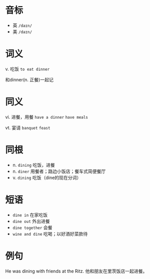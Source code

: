 # 音标

- 英 `/daɪn/`
- 美 `/daɪn/`

# 词义

v. 吃饭
`to eat dinner`



和dinner(n. 正餐)一起记

# 同义

vi. 进餐，用餐
`have a dinner` `have meals`

vt. 宴请
`banquet` `feast`

# 同根

- n. `dining` 吃饭，进餐
- n. `diner` 用餐者；路边小饭店；餐车式简便餐厅
- v. `dining` 吃饭（dine的现在分词）

# 短语

- `dine in` 在家吃饭
- `dine out` 外出进餐
- `dine together` 会餐
- `wine and dine` 吃喝；以好酒好菜款待

# 例句

He was dining with friends at the Ritz.
他和朋友在里茨饭店一起进餐。


